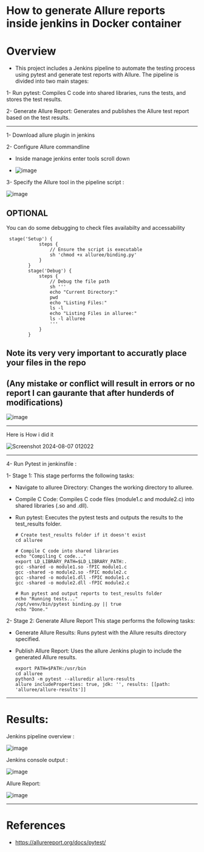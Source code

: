 # How to generate Allure reports inside jenkins in Docker container

# Overview
- This project includes a Jenkins pipeline to automate the testing process using pytest and generate test reports with Allure. The pipeline is divided into two main stages:

1- Run pytest: Compiles C code into shared libraries, runs the tests, and stores the test results.


2- Generate Allure Report: Generates and publishes the Allure test report based on the test results.


---------------------------------------------------------------------------------------------



1- Download allure plugin in jenkins

2- Configure Allure commandline 
- Inside manage jenkins enter tools scroll down


- ![image](https://github.com/user-attachments/assets/08dcf7a3-a14e-46f7-a9bf-630d03da1ff2)


3- Specify the Allure tool in the pipeline script :


![image](https://github.com/user-attachments/assets/32212cc9-a975-4f32-87c4-3cdb5468dbba)


## OPTIONAL

You can do some debugging to check files availabilty and accessability

     stage('Setup') {
                steps {
                    // Ensure the script is executable
                    sh 'chmod +x alluree/binding.py'
                }
            }
            stage('Debug') {
                steps {
                    // Debug the file path
                    sh '''
                    echo "Current Directory:"
                    pwd
                    echo "Listing Files:"
                    ls -l
                    echo "Listing Files in alluree:"
                    ls -l alluree
                    '''
                }
            }

## Note its very very important to accuratly place your files in the repo  



## (Any mistake or conflict will result in errors or no report I can gaurante that after hunderds of modifications) 



![image](https://github.com/user-attachments/assets/3fde7a3f-caa3-4c4a-9681-b9e15ba227a0)



----------------------------------------------------------------------------------------------



Here is How i did it 

![Screenshot 2024-08-07 012022](https://github.com/user-attachments/assets/a432e93c-1509-4a8f-b853-44bff35046c3)



----------------------------------------------------------------------------------------------------------



4- Run Pytest in jenkinsfile :


1- Stage 1:  This stage performs the following tasks:

- Navigate to alluree Directory: Changes the working directory to alluree.
- Compile C Code: Compiles C code files (module1.c and module2.c) into shared libraries (.so and .dll).
- Run pytest: Executes the pytest tests and outputs the results to the test_results folder.


      
      # Create test_results folder if it doesn't exist
      cd alluree
      
      # Compile C code into shared libraries
      echo "Compiling C code..."
      export LD_LIBRARY_PATH=$LD_LIBRARY_PATH:.
      gcc -shared -o module1.so -fPIC module1.c
      gcc -shared -o module2.so -fPIC module2.c
      gcc -shared -o module1.dll -fPIC module1.c
      gcc -shared -o module2.dll -fPIC module2.c
      
      # Run pytest and output reports to test_results folder
      echo "Running tests..."
      /opt/venv/bin/pytest binding.py || true
      echo "Done."




2-  Stage 2: Generate Allure Report
This stage performs the following tasks:

- Generate Allure Results: Runs pytest with the Allure results directory specified.
- Publish Allure Report: Uses the allure Jenkins plugin to include the generated Allure results.

      export PATH=$PATH:/usr/bin 
      cd alluree
      python3 -m pytest --alluredir allure-results
      allure includeProperties: true, jdk: '', results: [[path: 'alluree/allure-results']]



----------------------------------------------------------------------------------------------------




# Results:


Jenkins pipeline overview :


![image](https://github.com/user-attachments/assets/fcb53bd6-4671-4441-b378-cb7074ea3de3)



Jenkins console output :

![image](https://github.com/user-attachments/assets/8fd86bb3-9290-42c0-82e3-44ae6ac33cb3)


Allure Report:


![image](https://github.com/user-attachments/assets/2ebb10a4-691f-41dc-bbb1-b4985a1faedf)




--------------------------------------------------------------------------

# References


- https://allurereport.org/docs/pytest/



